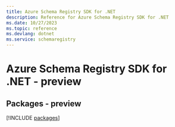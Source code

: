 ```yaml
---
title: Azure Schema Registry SDK for .NET
description: Reference for Azure Schema Registry SDK for .NET
ms.date: 10/27/2023
ms.topic: reference
ms.devlang: dotnet
ms.service: schemaregistry
---
```

# Azure Schema Registry SDK for .NET - preview
## Packages - preview
[!INCLUDE [packages](schema-registry-index.md)]